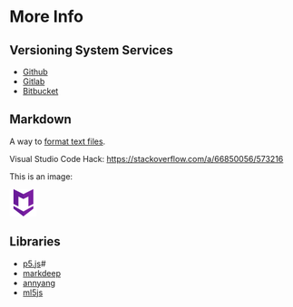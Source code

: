 # More Info

## Versioning System Services

- [Github](https://github.com/)
- [Gitlab](https://gitlab.com/)
- [Bitbucket](https://bitbucket.org/)

## Markdown

A way to [format text files](https://github.com/adam-p/markdown-here/wiki/Markdown-Cheatsheet).

Visual Studio Code Hack: https://stackoverflow.com/a/66850056/573216

This is an image:

![logo](https://github.com/adam-p/markdown-here/raw/master/src/common/images/icon48.png "Logo Title Text 1")


## Libraries

- [p5.js](https://p5js.org/)#
- [markdeep](https://casual-effects.com/markdeep/)
- [annyang](https://www.talater.com/annyang/)
- [ml5js](https://learn.ml5js.org/)